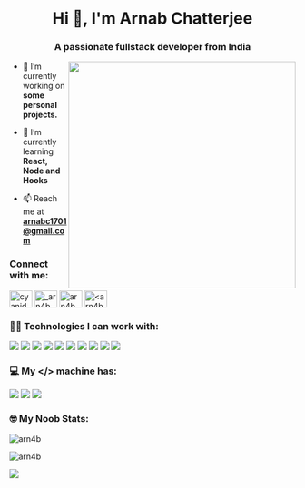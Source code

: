 <h1 align="center">Hi 👋, I'm Arnab Chatterjee</h1>
<h3 align="center">A passionate fullstack developer from India</h3>

<img align = "right" src = "https://media.giphy.com/media/jTNG3RF6EwbkpD4LZx/giphy.gif" width = "400" >

- 🔭 I’m currently working on **some personal projects.**

- 🌱 I’m currently learning **React, Node and Hooks**

- 📫 Reach me at **arnabc1701@gmail.com**



<h3 align="left">Connect with me:</h3>
<p align="left">
<a href="https://twitter.com/cyanide_arnab" target="blank"><img align="center" src="https://cdn.jsdelivr.net/npm/simple-icons@3.0.1/icons/twitter.svg" alt="cyanide_arnab" height="30" width="40" /></a>
<a href="https://instagram.com/_arn4b_" target="blank"><img align="center" src="https://cdn.jsdelivr.net/npm/simple-icons@3.0.1/icons/instagram.svg" alt="_arn4b_" height="30" width="40" /></a>
<a href="https://www.hackerrank.com/arn4b" target="blank"><img align="center" src="https://cdn.jsdelivr.net/npm/simple-icons@3.0.1/icons/hackerrank.svg" alt="arn4b" height="30" width="40" /></a>
<a href="https://auth.geeksforgeeks.org/user/<arn4b>/profile" target="blank"><img align="center" src="https://cdn.jsdelivr.net/npm/simple-icons@3.0.1/icons/geeksforgeeks.svg" alt="<arn4b>/profile" height="30" width="40" /></a>
</p>

<h3 align="left">👨‍💻 Technologies I can work with:</h3>
<div class="row">
    <img src="https://img.shields.io/badge/HTML-239120?style=for-the-badge&logo=html5&logoColor=white"/>
    <img src="https://img.shields.io/badge/CSS3-1572B6?style=for-the-badge&logo=css3&logoColor=white" />
    <img src="https://img.shields.io/badge/JavaScript-F7DF1E?style=for-the-badge&logo=javascript&logoColor=black" />
    <img src="https://img.shields.io/badge/Node.js-43853D?style=for-the-badge&logo=node.js&logoColor=white" />
    <img src="https://img.shields.io/badge/C-00599C?style=for-the-badge&logo=c&logoColor=white" />
    <img src="https://img.shields.io/badge/C%2B%2B-00599C?style=for-the-badge&logo=c%2B%2B&logoColor=white" />
    <img src="https://img.shields.io/badge/React-20232A?style=for-the-badge&logo=react&logoColor=61DAFB" />
    <img src="https://img.shields.io/badge/MySQL-00000F?style=for-the-badge&logo=mysql&logoColor=white" />
    <img src="https://img.shields.io/badge/MongoDB-4EA94B?style=for-the-badge&logo=mongodb&logoColor=white" />
    <img src="https://img.shields.io/badge/Heroku-430098?style=for-the-badge&logo=heroku&logoColor=white" />
</div>

<h3 align="left">💻 My &lt;/&gt; machine has:</h3>
  <img src="https://img.shields.io/badge/Windows-HP_PROBOOK_G1-0078D6?style=for-the-badge&logo=windows&logoColor=white" />
  <img src="https://img.shields.io/badge/Intel-Core_i5_8th-0071C5?style=for-the-badge&logo=intel&logoColor=white" />
  <img src="https://img.shields.io/badge/NVIDIA-MX130-76B900?style=for-the-badge&logo=nvidia&logoColor=white" />

  
<h3 align="left">🤓 My Noob Stats:</h3>

<p><img align="centre" src="https://github-readme-stats.vercel.app/api?username=arn4b&show_icons=true&locale=en" alt="arn4b" /></p>

<p><img align="centre" src="https://github-readme-stats.vercel.app/api/top-langs?username=arn4b&show_icons=true&locale=en&layout=compact" alt="arn4b" /></p>

![](https://komarev.com/ghpvc/?username=arn4b&style=flat-square&label=VISITORS+👀)
